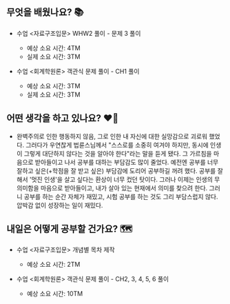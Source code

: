 ## 무엇을 배웠나요? 📚
- 수업 <자료구조입문> WHW2 풀이 - 문제 3 풀이
    - 예상 소요 시간: 4TM
    - 실제 소요 시간: 3TM

- 수업 <회계학원론> 객관식 문제 풀이 - CH1 풀이
    - 예상 소요 시간: 3TM
    - 실제 소요 시간: 3TM

## 어떤 생각을 하고 있나요? ❤️‍🔥
- 완벽주의로 인한 행동하지 않음, 그로 인한 내 자신에 대한 실망감으로 괴로워 했었다. 그러다가 우연찮게 법륜스님께서 "스스로를 소중히 여겨야 하지만, 동시에 인생이 그렇게 대단하지 않다는 것을 알아야 한다"라는 말을 듣게 됐다. 그 가르침을 마음으로 받아들이고 나서 공부를 대하는 부담감도 많이 줄었다. 예전엔 공부를 너무 잘하고 싶은(+학점을 잘 받고 싶은) 부담감에 도리어 공부하길 꺼려 했다. 공부를 잘해서 '멋진 인생'을 살고 싶다는 환상이 너무 컸던 탓이다. 그러나 이제는 인생의 무의미함을 마음으로 받아들이고, 내가 살아 있는 현재에서 의미를 찾으려 한다. 그러니 공부를 하는 순간 자체가 재밌고, 시험 공부를 하는 것도 그리 부담스럽지 않다. 압박감 없이 성장하는 일이 재밌다.

## 내일은 어떻게 공부할 건가요? 🗺
- 수업 <자료구조입문> 개념별 목차 제작
    - 예상 소요 시간: 2TM

- 수업 <회계학원론> 객관식 문제 풀이 - CH2, 3, 4, 5, 6 풀이
    - 예상 소요 시간: 10TM